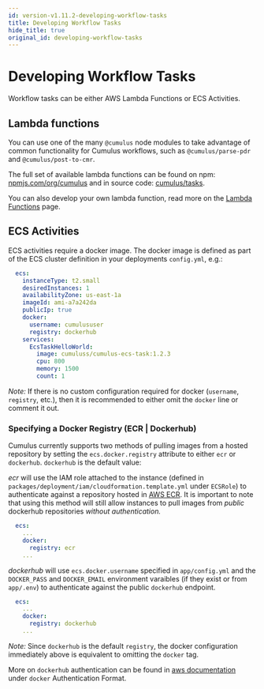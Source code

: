 ```yaml
---
id: version-v1.11.2-developing-workflow-tasks
title: Developing Workflow Tasks
hide_title: true
original_id: developing-workflow-tasks
---
```


# Developing Workflow Tasks
Workflow tasks can be either AWS Lambda Functions or ECS Activities.

## Lambda functions

You can use one of the many `@cumulus` node modules to take advantage of common functionality for Cumulus workflows, such as `@cumulus/parse-pdr` and `@cumulus/post-to-cmr`.

The full set of available lambda functions can be found on npm: [npmjs.com/org/cumulus](https://www.npmjs.com/org/cumulus) and in source code: [cumulus/tasks](https://github.com/nasa/cumulus/tree/master/tasks).

You can also develop your own lambda function, read more on the [Lambda Functions](workflows/lambda.md) page.

## ECS Activities

ECS activities require a docker image. The docker image is defined as part of the ECS cluster definition in your deployments `config.yml`, e.g.:

```yaml
  ecs:
    instanceType: t2.small
    desiredInstances: 1
    availabilityZone: us-east-1a
    imageId: ami-a7a242da
    publicIp: true
    docker:
      username: cumulususer
      registry: dockerhub
    services:
      EcsTaskHelloWorld:
        image: cumuluss/cumulus-ecs-task:1.2.3
        cpu: 800
        memory: 1500
        count: 1
```

*Note:* If there is no custom configuration required for docker (`username`, `registry`, etc.), then it is recommended to either omit the `docker` line or comment it out.

### Specifying a Docker Registry (ECR | Dockerhub)

Cumulus currently supports two methods of pulling images from a hosted repository by setting the `ecs.docker.registry` attribute to either `ecr` or `dockerhub`. `dockerhub` is the default value:

*ecr* will use the IAM role attached to the instance (defined in `packages/deployment/iam/cloudformation.template.yml` under `ECSRole`) to authenticate against a repository hosted in [AWS ECR](https://docs.aws.amazon.com/AmazonECR/latest/userguide/what-is-ecr.html). It is important to note that using this method will still allow instances to pull images from *public* dockerhub repositories *without authentication.*

```yaml
  ecs:
    ...
    docker:
      registry: ecr
    ...
```

*dockerhub* will use `ecs.docker.username` specified in `app/config.yml` and the `DOCKER_PASS` and `DOCKER_EMAIL` environment varaibles (if they exist or from `app/.env`) to authenticate against the public `dockerhub` endpoint.

```yaml
  ecs:
    ...
    docker:
      registry: dockerhub
    ...
```
*Note:* Since `dockerhub` is the default `registry`, the docker configuration immediately above is equivalent to omitting the `docker` tag.

More on `dockerhub` authentication can be found in [aws documentation](https://docs.aws.amazon.com/AmazonECS/latest/developerguide/private-auth-container-instances.html) under `docker` Authentication Format.
